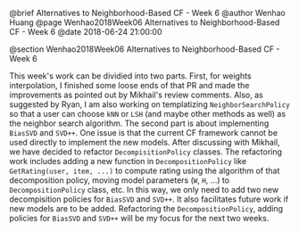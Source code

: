 @brief Alternatives to Neighborhood-Based CF - Week 6
@author Wenhao Huang
@page Wenhao2018Week06 Alternatives to Neighborhood-Based CF - Week 6
@date 2018-06-24 21:00:00

@section Wenhao2018Week06 Alternatives to Neighborhood-Based CF - Week 6

This week's work can be dividied into two parts. First, for weights interpolation, I finished some loose ends of that PR and made the improvements as pointed out by Mikhail's review comments. Also, as suggested by Ryan, I am also working on templatizing `NeighborSearchPolicy` so that a user can choose `kNN` or `LSH` (and maybe other methods as well) as the neighbor search algorithm. The second part is about implementing `BiasSVD` and `SVD++`. One issue is that the current CF framework cannot be used directly to implement the new models. After discussing with Mikhail, we have decided to refactor `DecompisitionPolicy` classes. The refactoring work includes adding a new function in `DecompositionPolicy` like `GetRating(user, item, ...)` to compute rating using the algorithm of that decomposition policy, moving model parameters (`W`, `H`, ...) to `DecompositionPolicy` class, etc. In this way, we only need to add two new decompisition policies for `BiasSVD` and `SVD++`. It also facilitates future work if new models are to be added. Refactoring the `DecompositionPolicy`, adding policies for `BiasSVD` and `SVD++` will be my focus for the next two weeks.
